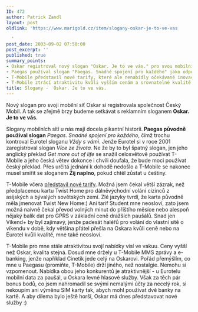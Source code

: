 ```yaml
---
ID: 472
author: Patrick Zandl
layout: post
oldlink: 'https://www.marigold.cz/item/slogany-oskar-je-to-ve-vas

  '
post_date: 2003-09-02 07:50:00
post_excerpt: ''
published: true
summary_points:
- Oskar registroval nový slogan "Oskar. Je to ve vás." pro svou mobilní síť.
- Paegas používal slogan "Paegas. Snadné spojení pro každého" jako odpověď Eurotelu.
- T-Mobile představil nové tarify, které ale nenabídly očekávané inovace.
- T-Mobile ztrácí atraktivitu kvůli vyšším cenám a srovnatelné kvalitě s konkurencí.
title: Slogany -  Oskar. Je to ve vás.
---
```


<p>
Nový slogan pro svoji mobilní síť Oskar si registrovala společnost Český Mobil. A tak se zřejmě brzy budeme setkávat s reklamním sloganem <STRONG>Oskar. Je to ve vás.</STRONG> </p>

<p>
Slogany mobilních sítí u nás mají docela pikantní historii.<STRONG> Paegas původně používal slogan</STRONG> <EM>Paegas. Snadné spojení pro každého</EM>, čímž trochu kontroval Eurotel sloganu <EM>Vždy s vámi</EM>. Jenže Eurotel si v roce 2001 zaregistroval slogan <EM>Více ze života.</EM> Ne že by to byl špatný slogan, jen jeho anglický překlad <EM>Get more out of life</EM> se snažil celosvětově používat T-Mobile a jeho česká větev dokonce i chvíli doufala, že bude moci používat český překlad. Přes určitá jednání k dohodě nedošlo a T-Mobile se nakonec musel smířit se sloganem <STRONG>Žij naplno</STRONG>, pokud chtěl zůstat u češtiny. </p>

<p>
T-Mobile včera <A href="http://mobil.idnes.cz/mobilni_komunikace/operatori/sluzby/sluzby_tmobile/novetarify030902.html" target=_blank>představil nové tarify</A>. Možná jsem čekal větší zázrak, než předplacenou kartu Twist Home pro dálněvýchodní volání cizinců z asijských a bývalých sovětských zemí. Zlé jazyky tvrdí, že karta původně měla jmenovat Twist New Home:) Ani tarif Student mne neosloví, zato jsem možná naivně čekal převod volných minut do příštího měsíce nebo alespoň nějaký balík dat pro GPRS v základní ceně dražších paušálů. Snad jen Víkend+ by byl zajímavý, jenže padesát haléřů pro volání do vlastní sítě o víkendu v době, kdy většina přátel přešla na Oskara kvůli ceně nebo na Eurotel kvůli kvalitě, mne také neosloví. </p>

<p>
T-Mobile pro mne stále atraktivitou svojí nabídky visí ve vakuu. Ceny vyšší než Oskar, kvalita stejná. Dosud mne držely u T-Mobile MMS zprávy a e-banking, jenže například Cinetik jede celý na Oskarovi. Pořád přemýšlím, co mne u Paegasu (promiňte, T-Mobile) drží jiného, než nostalgie. Nemohu si vzpomenout. Nabídka obou jeho konkurentů je atraktivnější - u Eurotelu mobilní data za paušál, u Oskara levné hlasové služby. Však za těch pár bonus bodů, co jsem nahromadil se svými nemalými účty za necelý rok, si nekoupím ani výměnu SIM karty tak, abych mohl používat dvě banky na kartě. A aby dilema bylo ještě horší, Oskar má dnes představovat nové služby :)</p>

<p>
<BR>&#160;</p>